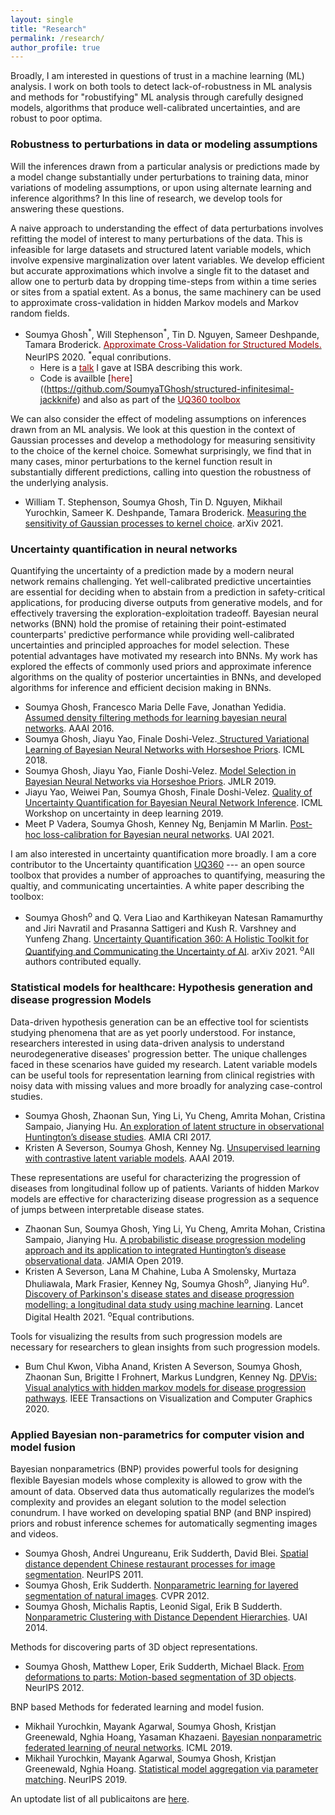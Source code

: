 ```yaml
---
layout: single
title: "Research"
permalink: /research/
author_profile: true
---
```


Broadly, I am interested in questions of trust in a machine learning (ML) analysis. I work on both tools to detect lack-of-robustness in ML analysis and methods for "robustifying" ML analysis through carefully designed models, algorithms that produce well-calibrated uncertainties, and are robust to poor optima.

### Robustness to perturbations in data or modeling assumptions
Will the inferences drawn from a particular analysis or predictions made by a model change substantially under perturbations to training data, minor variations of modeling assumptions, or upon using alternate learning and inference algorithms? In this line of research, we develop tools for answering these questions.

A naive approach to understanding the effect of data perturbations involves refitting the model of interest to many perturbations of the data. This is infeasible for large datasets and structured latent variable models, which involve expensive marginalization over latent variables. We develop efficient but accurate approximations which involve a single fit to the dataset and allow one to perturb data by dropping time-steps from within a time series or sites from a spatial extent. As a bonus, the same machinery can be used to approximate cross-validation in hidden Markov models and Markov random fields.
* Soumya Ghosh<sup>\*</sup>, Will Stephenson<sup>\*</sup>, Tin D. Nguyen, Sameer Deshpande, Tamara Broderick. [<span style="color:rgb(153, 0, 0)"> Approximate Cross-Validation for Structured Models. </span>](https://papers.nips.cc/paper/2020/hash/636efd4f9aeb5781e9ea815cdd633e52-Abstract.html) NeurIPS 2020. <sup>\*</sup>equal conributions.
  - Here is a [<span style="color:rgb(153, 0, 0)">talk</span>](https://www.youtube.com/watch?v=z0fXHnAvm9E) I gave at ISBA describing this work.
  - Code is availble [<span style="color:rgb(153, 0, 0)">here</span>]((https://github.com/SoumyaTGhosh/structured-infinitesimal-jackknife) and also as part of the [<span style="color:rgb(153, 0, 0)">UQ360 toolbox</span>](https://github.com/IBM/UQ360)

We can also consider the effect of modeling assumptions on inferences drawn from an ML analysis. We look at this question in the context of Gaussian processes and develop a methodology for measuring sensitivity to the choice of the kernel choice. Somewhat surprisingly, we find that in many cases, minor perturbations to the kernel function result in substantially different predictions, calling into question the robustness of the underlying analysis.
- William T. Stephenson, Soumya Ghosh, Tin D. Nguyen, Mikhail Yurochkin, Sameer K. Deshpande, Tamara Broderick. [Measuring the sensitivity of Gaussian processes to kernel choice](https://arxiv.org/abs/2106.06510). arXiv 2021.
    <!-- - Here is a [talk](https://www.youtube.com/watch?v=z0fXHnAvm9E) Will Stephenson gave at ISBA describing this work.  -->

### Uncertainty quantification in neural networks
Quantifying the uncertainty of a prediction made by a modern neural network remains challenging. Yet well-calibrated predictive uncertainties are essential for deciding when to abstain from a prediction in safety-critical applications, for producing diverse outputs from generative models, and for effectively traversing the exploration-exploitation tradeoff. Bayesian neural networks (BNN) hold the promise of retaining their point-estimated counterparts' predictive performance while providing well-calibrated uncertainties and principled approaches for model selection. These potential advantages have motivated my research into BNNs. My work has explored the effects of commonly used priors and approximate inference algorithms on the quality of posterior uncertainties in BNNs, and developed algorithms for inference and efficient decision making in BNNs.

- Soumya Ghosh, Francesco Maria Delle Fave, Jonathan Yedidia. [ Assumed density filtering methods for learning bayesian neural networks](https://ojs.aaai.org/index.php/AAAI/article/view/10296). AAAI 2016.
- Soumya Ghosh, Jiayu Yao, Finale Doshi-Velez.[ Structured Variational Learning of Bayesian Neural Networks with Horseshoe Priors](http://proceedings.mlr.press/v80/ghosh18a.html). ICML 2018.
- Soumya Ghosh, Jiayu Yao, Fianle Doshi-Velez. [ Model Selection in Bayesian Neural Networks via Horseshoe Priors](https://jmlr.org/papers/v20/19-236.html). JMLR 2019.
- Jiayu Yao, Weiwei Pan, Soumya Ghosh, Finale Doshi-Velez. [ Quality of Uncertainty Quantification for Bayesian Neural Network Inference](https://arxiv.org/abs/1906.09686). ICML Workshop on uncertainty in deep learning 2019.
- Meet P Vadera, Soumya Ghosh, Kenney Ng, Benjamin M Marlin.
[ Post-hoc loss-calibration for Bayesian neural networks](https://arxiv.org/abs/2106.06997). UAI 2021.

I am also interested in uncertainty quantification more broadly. I am a core contributor to the Uncertainty quantification [UQ360](https://github.com/IBM/UQ360) --- an open source toolbox that provides a number of approaches to quantifying, measuring the qualtiy, and communicating uncertainties. A white paper describing the toolbox:
- Soumya Ghosh<sup>o</sup> and Q. Vera Liao and Karthikeyan Natesan Ramamurthy and Jiri Navratil and Prasanna Sattigeri and Kush R. Varshney and Yunfeng Zhang.
[ Uncertainty Quantification 360: A Holistic Toolkit for Quantifying
and Communicating the Uncertainty of AI](https://arxiv.org/abs/2106.01410). arXiv 2021. <sup>o</sup>All authors contributed equally.


### Statistical models for healthcare: Hypothesis generation and disease progression Models

Data-driven hypothesis generation can be an effective tool for scientists studying phenomena that are as yet poorly understood. For instance, researchers interested in using data-driven analysis to understand neurodegenerative diseases' progression better. The unique challenges faced in these scenarios have guided my research. Latent variable models can be useful tools for representation learning from clinical registries with noisy data with missing values and more broadly for analyzing case-control studies.    

- Soumya Ghosh, Zhaonan Sun, Ying Li, Yu Cheng, Amrita Mohan, Cristina Sampaio, Jianying Hu. [An exploration of latent structure in observational Huntington’s disease studies](https://www.ncbi.nlm.nih.gov/pmc/articles/pmc5543350/). AMIA CRI 2017.
- Kristen A Severson, Soumya Ghosh, Kenney Ng. [Unsupervised learning with contrastive latent variable models](https://ojs.aaai.org//index.php/AAAI/article/view/4414). AAAI 2019.

These representations are useful for characterizing the progression of diseases from longitudinal follow up of patients. Variants of hidden Markov models are effective for characterizing disease progression as a sequence of jumps between interpretable disease states.

- Zhaonan Sun, Soumya Ghosh, Ying Li, Yu Cheng, Amrita Mohan, Cristina Sampaio, Jianying Hu. [A probabilistic disease progression modeling approach and its application to integrated Huntington’s disease observational data](https://academic.oup.com/jamiaopen/article/2/1/123/5280216). JAMIA Open 2019.
- Kristen A Severson, Lana M Chahine, Luba A Smolensky, Murtaza Dhuliawala, Mark Frasier, Kenney Ng, Soumya Ghosh<sup>o</sup>, Jianying Hu<sup>o</sup>. [Discovery of Parkinson's disease states and disease progression modelling: a longitudinal data study using machine learning](https://www.sciencedirect.com/science/article/pii/S2589750021001011). Lancet Digital Health 2021.  <sup>o</sup>Equal contributions.

Tools for visualizing the results from such progression models are necessary for researchers to glean insights from such progression models.
- Bum Chul Kwon, Vibha Anand, Kristen A Severson, Soumya Ghosh, Zhaonan Sun, Brigitte I Frohnert, Markus Lundgren, Kenney Ng. [DPVis: Visual analytics with hidden markov models for disease progression pathways](https://arxiv.org/pdf/1904.11652). IEEE Transactions on Visualization and Computer Graphics 2020.

### Applied Bayesian non-parametrics for computer vision and model fusion

Bayesian nonparametrics (BNP) provides powerful tools for designing ﬂexible Bayesian models whose complexity is allowed to grow with the amount of data. Observed data thus automatically regularizes the model’s complexity and provides an elegant solution to the model selection conundrum. I have worked on developing spatial BNP (and BNP inspired) priors and robust inference schemes for automatically segmenting images and videos.
- Soumya Ghosh, Andrei Ungureanu, Erik Sudderth, David Blei. [Spatial distance dependent Chinese restaurant processes for image segmentation](https://proceedings.neurips.cc/paper/2011/hash/3d8e28caf901313a554cebc7d32e67e5-Abstract.html). NeurIPS 2011.
- Soumya Ghosh, Erik Sudderth. [Nonparametric learning for layered segmentation of natural images](https://ieeexplore.ieee.org/document/6247937). CVPR 2012.
- Soumya Ghosh, Michalis Raptis, Leonid Sigal, Erik B Sudderth. [Nonparametric Clustering with Distance Dependent Hierarchies](https://www.ics.uci.edu/~sudderth/papers/uai14hddcrp.pdf). UAI 2014.

Methods for discovering parts of 3D object representations.
- Soumya Ghosh, Matthew Loper, Erik Sudderth, Michael Black. [From deformations to parts: Motion-based segmentation of 3D objects](https://papers.nips.cc/paper/2012/hash/a1140a3d0df1c81e24ae954d935e8926-Abstract.html). NeurIPS 2012.

BNP based Methods for federated learning and model fusion.
- Mikhail Yurochkin, Mayank Agarwal, Soumya Ghosh, Kristjan Greenewald, Nghia Hoang, Yasaman Khazaeni. [Bayesian nonparametric federated learning of neural networks](https://arxiv.org/abs/1905.12022). ICML 2019.
- Mikhail Yurochkin, Mayank Agarwal, Soumya Ghosh, Kristjan Greenewald, Nghia Hoang. [Statistical model aggregation via parameter matching](https://arxiv.org/abs/1911.00218). NeurIPS 2019.

An uptodate list of all publicaitons are [here](https://scholar.google.com/citations?user=GEYQenQAAAAJ&hl=en).
